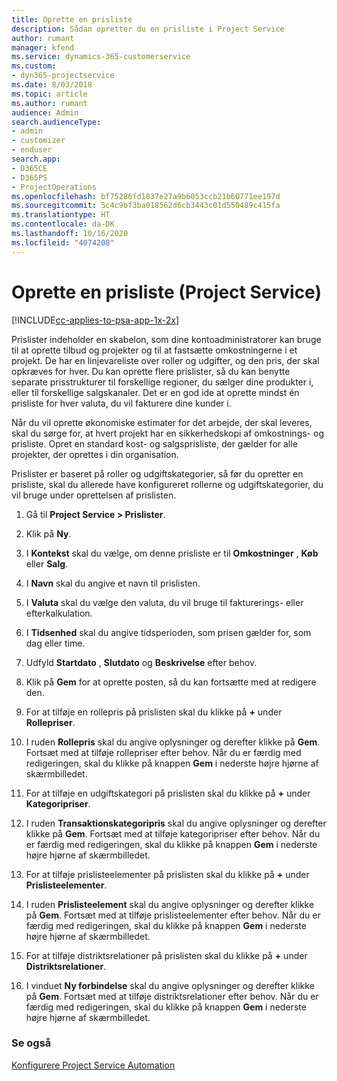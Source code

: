 ```yaml
---
title: Oprette en prisliste
description: Sådan opretter du en prisliste i Project Service
author: rumant
manager: kfend
ms.service: dynamics-365-customerservice
ms.custom:
- dyn365-projectservice
ms.date: 8/03/2018
ms.topic: article
ms.author: rumant
audience: Admin
search.audienceType:
- admin
- customizer
- enduser
search.app:
- D365CE
- D365PS
- ProjectOperations
ms.openlocfilehash: bf75286fd1837e27a9b6053ccb21b60771ee197d
ms.sourcegitcommit: 5c4c9bf3ba018562d6cb3443c01d550489c415fa
ms.translationtype: HT
ms.contentlocale: da-DK
ms.lasthandoff: 10/16/2020
ms.locfileid: "4074208"
---
```

# <a name="create-a-price-list-project-service"></a>Oprette en prisliste (Project Service)

[!INCLUDE[cc-applies-to-psa-app-1x-2x](../includes/cc-applies-to-psa-app-1x-2x.md)]

Prislister indeholder en skabelon, som dine kontoadministratorer kan bruge til at oprette tilbud og projekter og til at fastsætte omkostningerne i et projekt. De har en linjevareliste over roller og udgifter, og den pris, der skal opkræves for hver. Du kan oprette flere prislister, så du kan benytte separate prisstrukturer til forskellige regioner, du sælger dine produkter i, eller til forskellige salgskanaler. Det er en god ide at oprette mindst én prisliste for hver valuta, du vil fakturere dine kunder i.  
  
Når du vil oprette økonomiske estimater for det arbejde, der skal leveres, skal du sørge for, at hvert projekt har en sikkerhedskopi af omkostnings- og prisliste. Opret en standard kost- og salgsprisliste, der gælder for alle projekter, der oprettes i din organisation.  
  
Prislister er baseret på roller og udgiftskategorier, så før du opretter en prisliste, skal du allerede have konfigureret rollerne og udgiftskategorier, du vil bruge under oprettelsen af prislisten.  
  
1.  Gå til **Project Service > Prislister**.  
  
2.  Klik på **Ny**.  
  
3.  I **Kontekst** skal du vælge, om denne prisliste er til **Omkostninger** , **Køb** eller **Salg**.  
  
4.  I **Navn** skal du angive et navn til prislisten.  
  
5.  I **Valuta** skal du vælge den valuta, du vil bruge til fakturerings- eller efterkalkulation.  
  
6.  I **Tidsenhed** skal du angive tidsperioden, som prisen gælder for, som dag eller time.  
  
7.  Udfyld **Startdato** , **Slutdato** og **Beskrivelse** efter behov.  
  
8.  Klik på **Gem** for at oprette posten, så du kan fortsætte med at redigere den.  
  
9. For at tilføje en rollepris på prislisten skal du klikke på **+** under **Rollepriser**.  
  
10. I ruden **Rollepris** skal du angive oplysninger og derefter klikke på **Gem**. Fortsæt med at tilføje rollepriser efter behov. Når du er færdig med redigeringen, skal du klikke på knappen **Gem** i nederste højre hjørne af skærmbilledet.  
  
11. For at tilføje en udgiftskategori på prislisten skal du klikke på **+** under **Kategoripriser**.  
  
12. I ruden **Transaktionskategoripris** skal du angive oplysninger og derefter klikke på **Gem**. Fortsæt med at tilføje kategoripriser efter behov. Når du er færdig med redigeringen, skal du klikke på knappen **Gem** i nederste højre hjørne af skærmbilledet.  
  
13. For at tilføje prislisteelementer på prislisten skal du klikke på **+** under **Prislisteelementer**.  
  
14. I ruden **Prislisteelement** skal du angive oplysninger og derefter klikke på **Gem**. Fortsæt med at tilføje prislisteelementer efter behov. Når du er færdig med redigeringen, skal du klikke på knappen **Gem** i nederste højre hjørne af skærmbilledet.  
  
15. For at tilføje distriktsrelationer på prislisten skal du klikke på **+** under **Distriktsrelationer**.  
  
16. I vinduet **Ny forbindelse** skal du angive oplysninger og derefter klikke på **Gem**. Fortsæt med at tilføje distriktsrelationer efter behov. Når du er færdig med redigeringen, skal du klikke på knappen **Gem** i nederste højre hjørne af skærmbilledet.  
  
### <a name="see-also"></a>Se også  
 [Konfigurere Project Service Automation](../psa/configure.md)

